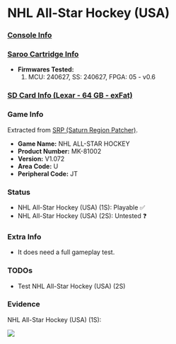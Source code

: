 # NHL All-Star Hockey (USA)

### [Console Info](../../../../../Info/Consoles/VA13/README.md)

### [Saroo Cartridge Info](../../../../../Info/Cartridges/RetroGameParadiseStore/1.32F/README.md)

- <b>Firmwares Tested:</b>
  1. MCU: 240627, SS: 240627, FPGA: 05 - v0.6

### [SD Card Info (Lexar - 64 GB - exFat)](../../../../../Info/SdCards/Lexar/64GB/exfat/README.md)

### Game Info

Extracted from [SRP (Saturn Region Patcher)](https://segaxtreme.net/resources/saturn-region-patcher.81/download).

- <b>Game Name:</b> NHL ALL-STAR HOCKEY
- <b>Product Number:</b> MK-81002
- <b>Version:</b> V1.072
- <b>Area Code:</b> U
- <b>Peripheral Code:</b> JT

### Status

- NHL All-Star Hockey (USA) (1S): Playable :white_check_mark:
- NHL All-Star Hockey (USA) (2S): Untested :question:

### Extra Info

- It does need a full gameplay test.

### TODOs

- Test NHL All-Star Hockey (USA) (2S)

### Evidence

NHL All-Star Hockey (USA) (1S):

[![](https://img.youtube.com/vi/xoQxWCEn46U/0.jpg)](https://www.youtube.com/watch?v=xoQxWCEn46U)
